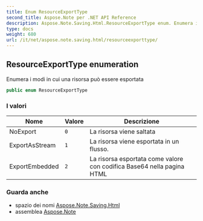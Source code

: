 ```yaml
---
title: Enum ResourceExportType
second_title: Aspose.Note per .NET API Reference
description: Aspose.Note.Saving.Html.ResourceExportType enum. Enumera i modi in cui una risorsa può essere esportata
type: docs
weight: 680
url: /it/net/aspose.note.saving.html/resourceexporttype/
---
```

## ResourceExportType enumeration

Enumera i modi in cui una risorsa può essere esportata

```csharp
public enum ResourceExportType
```

### I valori

| Nome | Valore | Descrizione |
| --- | --- | --- |
| NoExport | `0` | La risorsa viene saltata |
| ExportAsStream | `1` | La risorsa viene esportata in un flusso. |
| ExportEmbedded | `2` | La risorsa esportata come valore con codifica Base64 nella pagina HTML |

### Guarda anche

* spazio dei nomi [Aspose.Note.Saving.Html](../../aspose.note.saving.html/)
* assemblea [Aspose.Note](../../)


